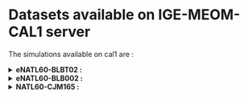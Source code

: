 # Datasets available on IGE-MEOM-CAL1 server

The simulations available on cal1 are :
<details><summary><strong> eNATL60-BLBT02 : </strong></summary>
  
- North Atlantic (whole domain):
  - [Hourly Surface Velocities](../items/eNATL60-BLBT02-SSU-SSV.md)
  - [Hourly Sea Surface Height](../items/eNATL60-BLBT02-SSH.md)
  - [Degraded Sea Surface Height (factor 3)](../items/eNATL20-BLBT02-SSH-1h.md)
- Central point of the OSMOSIS region:
  - [Times Series of TSUVW](../items/OSMOSISc60-BLBT02-1h-TSUVW-0-1000m.md)
</details>

<details><summary><strong> eNATL60-BLB002 : </strong></summary>
  
- North Atlantic (whole domain):
  - [Hourly Surface Velocities](../items/eNATL60-BLB002-SSU-SSV.md)
  - [Hourly Sea Surface Height](../items/eNATL60-BLB002-SSH.md) 
  - [Daily 0-10m Mean Velocities](../items/eNATL60-BLB002-1d-UV-mean-0-10m.md)
- MEDWEST extractions :
  - [Hourly Surface fields](../items/MEDWEST60-BLB002-1h-SSH-SST-SSS-SSU-SSV.md) 
- NANFL extractions :
  - [Hourly Surface fields](../items/NANFL60-BLB002-1h-SSH-SST-SSS-SSU-SSV.md)     
- MEDBAL extractions :
  - [Hourly 3D fields](../items/MEDBAL60-BLB002-1h-TSUVW-0-1000m.md)
- COSNWA extractions :
  - [Hourly 3D fields](../items/COSNWA-BLB002-1h-TSUVW-0-1000m.md)
</details>

<details><summary><strong> NATL60-CJM165 : </strong></summary>
  
- North Atlantic (whole domain):
  - [Hourly Sea Surface Height](../items/NATL60-CJM165-SSH-1h.md)  
</details>
